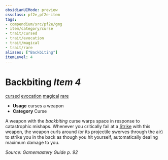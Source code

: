 ```yaml
---
obsidianUIMode: preview
cssclass: pf2e,pf2e-item
tags:
- compendium/src/pf2e/gmg
- item/category/curse
- trait/cursed
- trait/evocation
- trait/magical
- trait/rare
aliases: ["Backbiting"]
itemLevel: 4
---
```

# Backbiting *Item 4*  
[cursed](../../../rules/traits/cursed-gmg.md)  [evocation](../../../rules/traits/evocation.md)  [magical](../../../rules/traits/magical.md)  [rare](../../../rules/traits/rare.md)  

- **Usage** curses a weapon
- **Category** Curse

A weapon with the _backbiting_ curse warps space in response to catastrophic mishaps. Whenever you critically fail at a [Strike](../../../rules/actions/strike.md) with this weapon, the weapon curls around (or its projectile swerves through the air) to strike you in the back as though you hit yourself, automatically dealing maximum damage to you.

*Source: Gamemastery Guide p. 92*